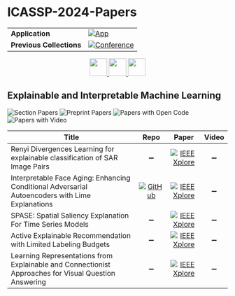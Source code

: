 # ICASSP-2024-Papers

<table>
    <tr>
        <td><strong>Application</strong></td>
        <td>
            <a href="https://huggingface.co/spaces/DmitryRyumin/NewEraAI-Papers" style="float:left;">
                <img src="https://img.shields.io/badge/🤗-NewEraAI--Papers-FFD21F.svg" alt="App" />
            </a>
        </td>
    </tr>
    <tr>
        <td><strong>Previous Collections</strong></td>
        <td>
            <a href="https://github.com/DmitryRyumin/ICASSP-2023-24-Papers/blob/main/README_2023.md">
                <img src="http://img.shields.io/badge/ICASSP-2023-0073AE.svg" alt="Conference">
            </a>
        </td>
    </tr>
</table>

<div align="center">
    <a href="https://github.com/DmitryRyumin/ICASSP-2023-24-Papers/blob/main/sections/2024/main/SLP-P6.md">
        <img src="https://cdn.jsdelivr.net/gh/DmitryRyumin/NewEraAI-Papers@main/images/left.svg" width="40" alt="" />
    </a>
    <a href="https://github.com/DmitryRyumin/ICASSP-2023-24-Papers/">
        <img src="https://cdn.jsdelivr.net/gh/DmitryRyumin/NewEraAI-Papers@main/images/home.svg" width="40" alt="" />
    </a>
    <a href="https://github.com/DmitryRyumin/ICASSP-2023-24-Papers/blob/main/sections/2024/main/BISP-L6.md">
        <img src="https://cdn.jsdelivr.net/gh/DmitryRyumin/NewEraAI-Papers@main/images/right.svg" width="40" alt="" />
    </a>
</div>

## Explainable and Interpretable Machine Learning

![Section Papers](https://img.shields.io/badge/Section%20Papers-soon-42BA16) ![Preprint Papers](https://img.shields.io/badge/Preprint%20Papers-soon-b31b1b) ![Papers with Open Code](https://img.shields.io/badge/Papers%20with%20Open%20Code-soon-1D7FBF) ![Papers with Video](https://img.shields.io/badge/Papers%20with%20Video-0-FF0000)

| **Title** | **Repo** | **Paper** | **Video** |
|-----------|:--------:|:---------:|:---------:|
| Renyi Divergences Learning for explainable classification of SAR Image Pairs | :heavy_minus_sign: | [![IEEE Xplore](https://img.shields.io/badge/IEEE-10448227-E4A42C.svg)](https://ieeexplore.ieee.org/document/10448227) | :heavy_minus_sign: |
| Interpretable Face Aging: Enhancing Conditional Adversarial Autoencoders with Lime Explanations | [![GitHub](https://img.shields.io/github/stars/ckorgial/ICAAE?style=flat)](https://github.com/ckorgial/ICAAE) | [![IEEE Xplore](https://img.shields.io/badge/IEEE-10447128-E4A42C.svg)](https://ieeexplore.ieee.org/document/10447128) | :heavy_minus_sign: |
| SPASE: Spatial Saliency Explanation For Time Series Models | :heavy_minus_sign: | [![IEEE Xplore](https://img.shields.io/badge/IEEE-10447192-E4A42C.svg)](https://ieeexplore.ieee.org/document/10447192) | :heavy_minus_sign: |
| Active Explainable Recommendation with Limited Labeling Budgets | :heavy_minus_sign: | [![IEEE Xplore](https://img.shields.io/badge/IEEE-10446052-E4A42C.svg)](https://ieeexplore.ieee.org/document/10446052) | :heavy_minus_sign: |
| Learning Representations from Explainable and Connectionist Approaches for Visual Question Answering | :heavy_minus_sign: | [![IEEE Xplore](https://img.shields.io/badge/IEEE-10447493-E4A42C.svg)](https://ieeexplore.ieee.org/document/10447493) | :heavy_minus_sign: |